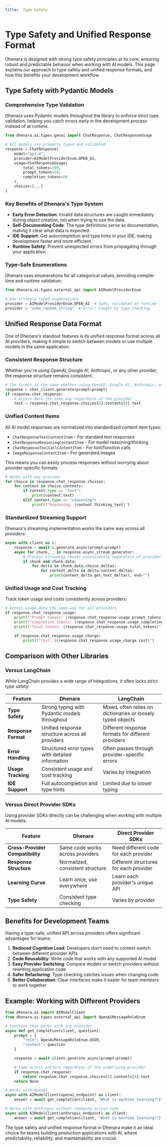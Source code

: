 ```yaml
---
title:  Type Safety
---
```


# Type Safety and Unified Response Format

Dhenara is designed with strong type safety principles at its core, ensuring robust and predictable behavior when working with AI models. This page explains our approach to type safety and unified response formats, and how this benefits your development workflow.

## Type Safety with Pydantic Models

### Comprehensive Type Validation

Dhenara uses Pydantic models throughout the library to enforce strict type validation, helping you catch errors early in the development process instead of at runtime.

```python
from dhenara.ai.types.genai import ChatResponse, ChatResponseUsage

# All models are properly typed and validated
response = ChatResponse(
    model="gpt-4",
    provider=AIModelProviderEnum.OPEN_AI,
    usage=ChatResponseUsage(
        total_tokens=100,
        prompt_tokens=50,
        completion_tokens=50
    ),
    choices=[...]
)
```

### Key Benefits of Dhenara's Type System

- **Early Error Detection**: Invalid data structures are caught immediately during object creation, not when trying to use the data.
- **Self-Documenting Code**: The type definitions serve as documentation, making it clear what data is expected.
- **IDE Support**: Get autocompletion and type hints in your IDE, making development faster and more efficient.
- **Runtime Safety**: Prevent unexpected errors from propagating through your application.

### Type-Safe Enumerations

Dhenara uses enumerations for all categorical values, providing compile-time and runtime validation:

```python
from dhenara.ai.types.external_api import AIModelProviderEnum

# Use strongly typed enumerations
provider = AIModelProviderEnum.OPEN_AI  # Safe, validated at runtime
provider = "some_random_string"  # Error! Caught by type checking
```

## Unified Response Data Format

One of Dhenara's standout features is its unified response format across all AI providers, making it simple to switch between models or use multiple models in the same application.

### Consistent Response Structure

Whether you're using OpenAI, Google AI, Anthropic, or any other provider, the response structure remains consistent:

```python
# The format is the same whether using OpenAI, Google AI, Anthropic, etc.
response = chat_client.generate(prompt=prompt)
if response.chat_response:
    # Access data the same way regardless of the provider
    text = response.chat_response.choices[0].contents[0].text
```

### Unified Content Items

All AI model responses are normalized into standardized content item types:

- `ChatResponseTextContentItem` - For standard text responses
- `ChatResponseReasoningContentItem` - For model reasoning/thinking
- `ChatResponseToolCallContentItem` - For tool/function calls
- `ImageResponseContentItem` - For generated images

This means you can easily process responses without worrying about provider-specific formats:

```python
# Works with any provider
for choice in response.chat_response.choices:
    for content in choice.contents:
        if content.type == "text":
            print(content.text)
        elif content.type == "reasoning":
            print(f"Reasoning: {content.thinking_text}")
```

### Standardized Streaming Support

Dhenara's streaming implementation works the same way across all providers:

```python
async with client as c:
    response = await c.generate_async(prompt=prompt)
    async for chunk, _ in response.async_stream_generator:
        # Process streaming chunks consistently regardless of provider
        if chunk and chunk.data:
            for delta in chunk.data.choice_deltas:
                for content_delta in delta.content_deltas:
                    print(content_delta.get_text_delta(), end="")
```

### Unified Usage and Cost Tracking

Track token usage and costs consistently across providers:

```python
# Access usage data the same way for all providers
if response.chat_response.usage:
    print(f"Prompt tokens: {response.chat_response.usage.prompt_tokens}")
    print(f"Completion tokens: {response.chat_response.usage.completion_tokens}")
    print(f"Total tokens: {response.chat_response.usage.total_tokens}")

    if response.chat_response.usage_charge:
        print(f"Cost: ${response.chat_response.usage_charge.cost}")
```

## Comparison with Other Libraries

### Versus LangChain

While LangChain provides a wide range of integrations, it often lacks strict type safety:

| Feature | Dhenara | LangChain |
|---------|---------|-----------|
| **Type Safety** | Strong typing with Pydantic models throughout | Mixed, often relies on dictionaries or loosely typed objects |
| **Response Format** | Unified response structure across all providers | Different response formats for different providers |
| **Error Handling** | Structured error types with detailed information | Often passes through provider-specific errors |
| **Usage Tracking** | Consistent usage and cost tracking | Varies by integration |
| **IDE Support** | Full autocompletion and type hints | Limited due to looser typing |

### Versus Direct Provider SDKs

Using provider SDKs directly can be challenging when working with multiple AI models:

| Feature | Dhenara | Direct Provider SDKs |
|---------|---------|---------------------|
| **Cross-Provider Compatibility** | Same code works across providers | Need different code for each provider |
| **Response Structure** | Normalized, consistent structure | Different structures for each provider |
| **Learning Curve** | Learn once, use everywhere | Learn each provider's unique API |
| **Type Safety** | Consistent type checking | Varies by provider |

## Benefits for Development Teams

Having a type-safe, unified API across providers offers significant advantages for teams:

1. **Reduced Cognitive Load**: Developers don't need to context-switch between different provider APIs
2. **Code Reusability**: Write code that works with any supported AI model
3. **Easy Provider Switching**: Compare models or switch providers without rewriting application code
4. **Safer Refactoring**: Type checking catches issues when changing code
5. **Better Collaboration**: Clear interfaces make it easier for team members to work together

## Example: Working with Different Providers

```python
from dhenara.ai import AIModelClient
from dhenara.ai.types.external_api import OpenAiMessageRoleEnum

# Function that works with any provider
async def get_completion(client, question):
    prompt = {
        "role": OpenAiMessageRoleEnum.USER,
        "content": question
    }

    response = await client.generate_async(prompt=prompt)

    # Same access pattern regardless of the underlying provider
    if response.chat_response:
        return response.chat_response.choices[0].contents[0].text
    return None

# Works with OpenAI
async with AIModelClient(openai_endpoint) as client:
    answer = await get_completion(client, "What is machine learning?")

# Works with Anthropic without changing access code
async with AIModelClient(anthropic_endpoint) as client:
    answer = await get_completion(client, "What is machine learning?")
```

The type safety and unified response format in Dhenara make it an ideal choice for teams building production applications with AI, where predictability, reliability, and maintainability are crucial.